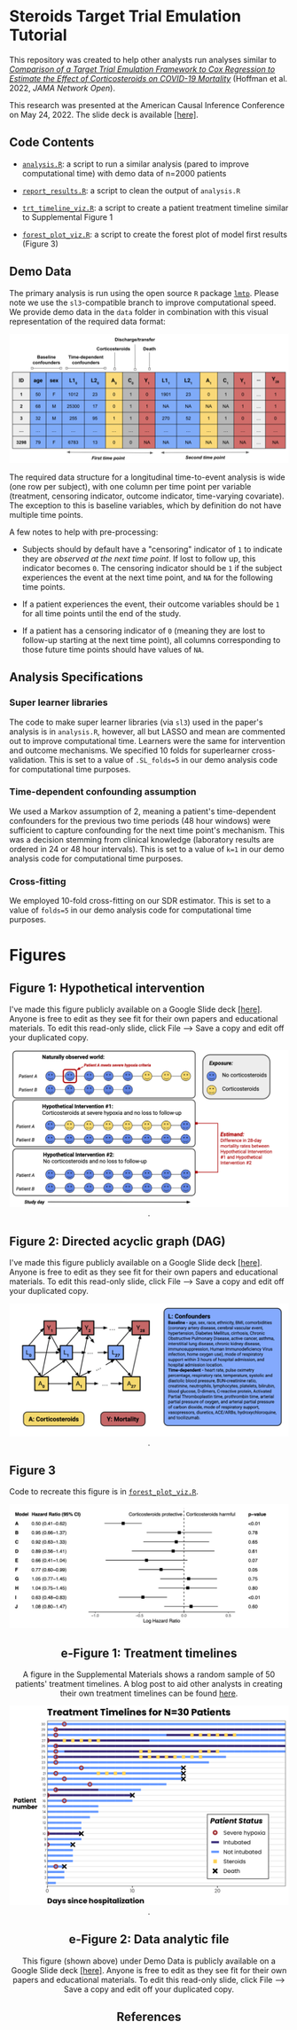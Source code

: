 <h1>Steroids Target Trial Emulation Tutorial</h1>

This repository was created to help other analysts run analyses similar to [*Comparison of a Target Trial Emulation Framework to Cox Regression to Estimate the Effect of Corticosteroids on COVID-19 Mortality*](https://www.medrxiv.org/content/10.1101/2022.05.27.22275037v3) (Hoffman et al. 2022, *JAMA Network Open*).

This research was presented at the American Causal Inference Conference on May 24, 2022. The slide deck is available [[here]](presentations/hoffman_acic_slides.pdf).

<h2>Code Contents</h2>

- [`analysis.R`](code/analysis.R): a script to run a similar analysis (pared to improve computational time) with demo data of n=2000 patients

- [`report_results.R`](code/report_results.R): a script to clean the output of `analysis.R`

- [`trt_timeline_viz.R`](code/report_results.R): a script to create a patient treatment timeline similar to Supplemental Figure 1

- [`forest_plot_viz.R`](code/report_results.R): a script to create the forest plot of model first results (Figure 3)

<h2>Demo Data</h2>

The primary analysis is run using the open source `R` package [`lmtp`](https://github.com/nt-williams/lmtp). Please note we use the `sl3`-compatible branch to improve computational speed. We provide demo data in the `data` folder in combination with this visual representation of the required data format:

![](/img/analytical_file.png)

The required data structure for a longitudinal time-to-event analysis is wide (one row per subject), with one column per time point per variable (treatment, censoring indicator, outcome indicator, time-varying covariate). The exception to this is baseline variables, which by definition do not have multiple time points.

A few notes to help with pre-processing:

- Subjects should by default have a "censoring" indicator of `1` to indicate they are *observed at the next time point*. If lost to follow up, this indicator becomes `0`. The censoring indicator should be `1` if the subject experiences the event at the next time point, and `NA` for the following time points.

- If a patient experiences the event, their outcome variables should be `1` for all time points until the end of the study.

- If a patient has a censoring indicator of `0` (meaning they are lost to follow-up starting at the next time point), all columns corresponding to those future time points should have values of `NA`.

<h2>Analysis Specifications</h2>

<h3>Super learner libraries</h3>

The code to make super learner libraries (via `sl3`) used in the paper's analysis is in `analysis.R`, however, all but LASSO and mean are commented out to improve computational time. Learners were the same for intervention and outcome mechanisms. We specified 10 folds for superlearner cross-validation. This is set to a value of `.SL_folds=5` in our demo analysis code for computational time purposes.

<h3>Time-dependent confounding assumption</h3>

We used a Markov assumption of 2, meaning a patient's time-dependent confounders for the previous two time periods (48 hour windows) were sufficient to capture confounding for the next time point's mechanism. This was a decision stemming from clinical knowledge (laboratory results are ordered in  24 or 48 hour intervals). This is set to a value of `k=1` in our demo analysis code for computational time purposes.

<h3>Cross-fitting</h3>

We employed 10-fold cross-fitting on our SDR estimator. This is set to a value of `folds=5` in our demo analysis code for computational time purposes.

# Figures

## Figure 1: Hypothetical intervention

I've made this figure publicly available on a Google Slide deck [[here]](https://docs.google.com/presentation/d/18TpwcHzPrygb_4Wvm8saZwvJXE8ws4PqzQcSfQJg4Ak/edit#slide=id.g11b42e0cbf6_0_87). Anyone is free to edit as they see fit for their own papers and educational materials. To edit this read-only slide, click File --> Save a copy and edit off your duplicated copy.

<center><img src="/img/figure-1.jpg">.</center>

## Figure 2: Directed acyclic graph (DAG)

I've made this figure publicly available on a Google Slide deck [[here]](https://docs.google.com/presentation/d/18TpwcHzPrygb_4Wvm8saZwvJXE8ws4PqzQcSfQJg4Ak/edit#slide=id.g11b42e0cbf6_0_87). Anyone is free to edit as they see fit for their own papers and educational materials. To edit this read-only slide, click File --> Save a copy and edit off your duplicated copy.

<center><img src="/img/figure-2.jpg">.</center>

## Figure 3

Code to recreate this figure is in [`forest_plot_viz.R`](code/forest_plot_viz.R).

<center><img src="/img/figure-3.jpg".</center>

## e-Figure 1: Treatment timelines

A figure in the Supplemental Materials shows a random sample of 50 patients' treatment timelines. A blog post to aid other analysts in creating their own treatment timelines can be found [here](https://www.khstats.com/blog/trt-timelines/multiple-vars/).

<center><img src="/img/timeline.png">.</center>

## e-Figure 2: Data analytic file

This figure (shown above) under Demo Data is publicly available on a Google Slide deck [[here]](https://docs.google.com/presentation/d/18TpwcHzPrygb_4Wvm8saZwvJXE8ws4PqzQcSfQJg4Ak/edit#slide=id.g11b42e0cbf6_0_87). Anyone is free to edit as they see fit for their own papers and educational materials. To edit this read-only slide, click File --> Save a copy and edit off your duplicated copy.

## References


